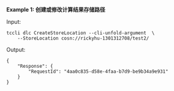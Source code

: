 **Example 1: 创建或修改计算结果存储路径**



Input: 

```
tccli dlc CreateStoreLocation --cli-unfold-argument  \
    --StoreLocation cosn://rickyhu-1301312708/test2/
```

Output: 
```
{
    "Response": {
        "RequestId": "4aa0c835-d58e-4faa-b7d9-be9b34a9e931"
    }
}
```

